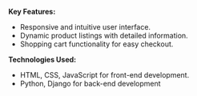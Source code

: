 **Key Features:**
- Responsive and intuitive user interface.
- Dynamic product listings with detailed information.
- Shopping cart functionality for easy checkout.

**Technologies Used:**
- HTML, CSS, JavaScript for front-end development.
- Python, Django for back-end development
